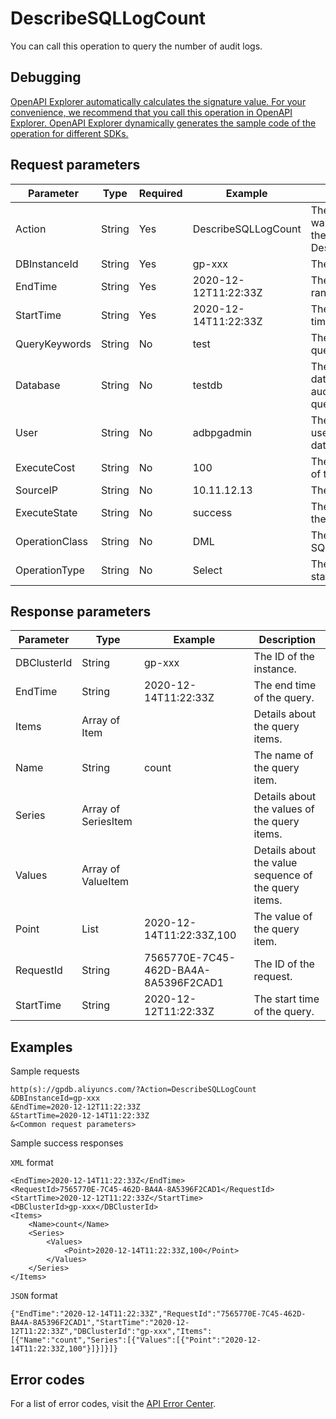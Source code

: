 # DescribeSQLLogCount

You can call this operation to query the number of audit logs.

## Debugging

[OpenAPI Explorer automatically calculates the signature value. For your convenience, we recommend that you call this operation in OpenAPI Explorer. OpenAPI Explorer dynamically generates the sample code of the operation for different SDKs.](https://api.aliyun.com/#product=gpdb&api=DescribeSQLLogCount&type=RPC&version=2016-05-03)

## Request parameters

|Parameter|Type|Required|Example|Description|
|---------|----|--------|-------|-----------|
|Action|String|Yes|DescribeSQLLogCount|The operation that you want to perform. Set the value to DescribeSQLLogCount. |
|DBInstanceId|String|Yes|gp-xxx|The ID of the instance. |
|EndTime|String|Yes|2020-12-12T11:22:33Z|The end of the time range to query. |
|StartTime|String|Yes|2020-12-14T11:22:33Z|The beginning of the time range to query. |
|QueryKeywords|String|No|test|The keywords used to query. |
|Database|String|No|testdb|The name of the database whose SQL audit logs you want to query. |
|User|String|No|adbpgadmin|The account that is used to log on to the database. |
|ExecuteCost|String|No|100|The execution duration of the query. |
|SourceIP|String|No|10.11.12.13|The source IP address. |
|ExecuteState|String|No|success|The execution status of the query. |
|OperationClass|String|No|DML|The category of the SQL statement. |
|OperationType|String|No|Select|The type of the SQL statement. |

## Response parameters

|Parameter|Type|Example|Description|
|---------|----|-------|-----------|
|DBClusterId|String|gp-xxx|The ID of the instance. |
|EndTime|String|2020-12-14T11:22:33Z|The end time of the query. |
|Items|Array of Item| |Details about the query items. |
|Name|String|count|The name of the query item. |
|Series|Array of SeriesItem| |Details about the values of the query items. |
|Values|Array of ValueItem| |Details about the value sequence of the query items. |
|Point|List|2020-12-14T11:22:33Z,100|The value of the query item. |
|RequestId|String|7565770E-7C45-462D-BA4A-8A5396F2CAD1|The ID of the request. |
|StartTime|String|2020-12-12T11:22:33Z|The start time of the query. |

## Examples

Sample requests

```
http(s)://gpdb.aliyuncs.com/?Action=DescribeSQLLogCount
&DBInstanceId=gp-xxx
&EndTime=2020-12-12T11:22:33Z
&StartTime=2020-12-14T11:22:33Z
&<Common request parameters>
```

Sample success responses

`XML` format

```
<EndTime>2020-12-14T11:22:33Z</EndTime>
<RequestId>7565770E-7C45-462D-BA4A-8A5396F2CAD1</RequestId>
<StartTime>2020-12-12T11:22:33Z</StartTime>
<DBClusterId>gp-xxx</DBClusterId>
<Items>
    <Name>count</Name>
    <Series>
        <Values>
            <Point>2020-12-14T11:22:33Z,100</Point>
        </Values>
    </Series>
</Items>
```

`JSON` format

```
{"EndTime":"2020-12-14T11:22:33Z","RequestId":"7565770E-7C45-462D-BA4A-8A5396F2CAD1","StartTime":"2020-12-12T11:22:33Z","DBClusterId":"gp-xxx","Items":[{"Name":"count","Series":[{"Values":[{"Point":"2020-12-14T11:22:33Z,100"}]}]}]}
```

## Error codes

For a list of error codes, visit the [API Error Center](https://error-center.alibabacloud.com/status/product/gpdb).

